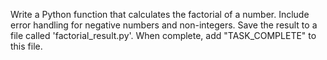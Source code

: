 Write a Python function that calculates the factorial of a number.
Include error handling for negative numbers and non-integers.
Save the result to a file called 'factorial_result.py'.
When complete, add "TASK_COMPLETE" to this file.